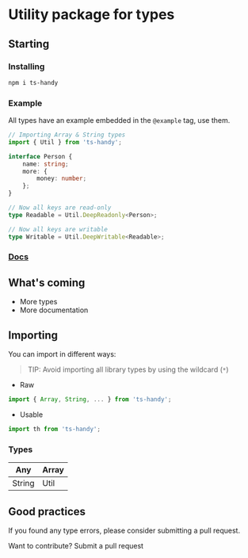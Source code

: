 # Utility package for types

## Starting

### Installing

```bash
npm i ts-handy
```

### Example

All types have an example embedded in the `@example` tag, use them.

```ts
// Importing Array & String types
import { Util } from 'ts-handy';

interface Person {
    name: string;
    more: {
        money: number;
    };
}

// Now all keys are read-only
type Readable = Util.DeepReadonly<Person>;

// Now all keys are writable
type Writable = Util.DeepWritable<Readable>;
```

### [Docs](src/docs)

## What's coming

- More types
- More documentation

## Importing

You can import in different ways:

> TIP: Avoid importing all library types by using the wildcard (`*`)

- Raw

```ts
import { Array, String, ... } from 'ts-handy';
```

- Usable

```ts
import th from 'ts-handy';
```

### Types

| Any | Array |
|-----|-------|
| String  | Util  |

## Good practices

If you found any type errors, please consider submitting a pull request.

Want to contribute? Submit a pull request
